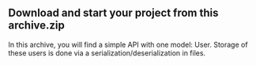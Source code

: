 ## Download and start your project from this archive.zip

In this archive, you will find a simple API with one model: User. Storage of these users is done via a serialization/deserialization in files.
